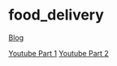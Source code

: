 # food_delivery

[Blog](https://www.dbestech.com/tutorials/flutter-food-delivery-app-e-commerce-for-ios-and-android)

[Youtube Part 1](https://www.youtube.com/watch?v=7dAt-JMSCVQ)
[Youtube Part 2](https://www.youtube.com/watch?v=GQJovou6zuE)
